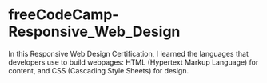 # freeCodeCamp-Responsive_Web_Design
In this Responsive Web Design Certification, I learned the languages that developers use to build webpages: HTML (Hypertext Markup Language) for content, and CSS (Cascading Style Sheets) for design.
